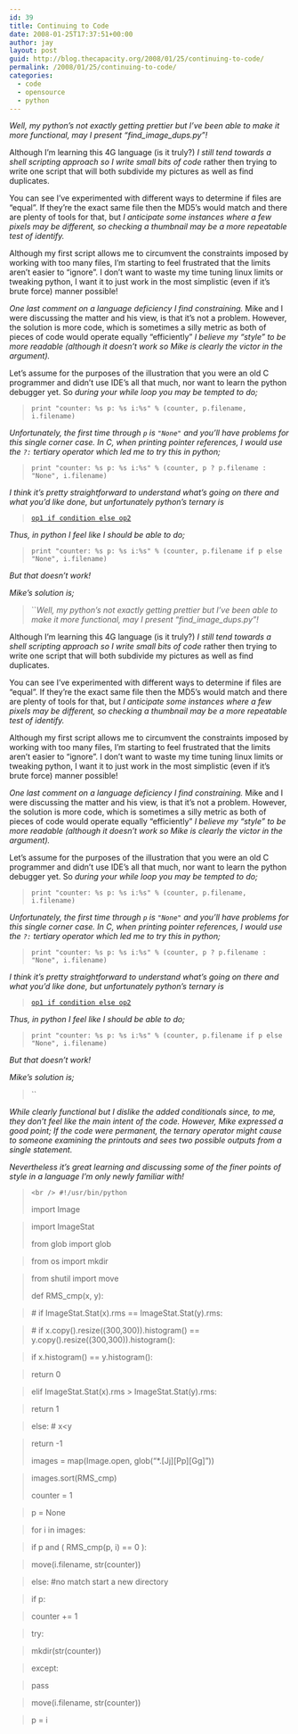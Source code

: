 ```yaml
---
id: 39
title: Continuing to Code
date: 2008-01-25T17:37:51+00:00
author: jay
layout: post
guid: http://blog.thecapacity.org/2008/01/25/continuing-to-code/
permalink: /2008/01/25/continuing-to-code/
categories:
  - code
  - opensource
  - python
---
```

_Well, my python’s not exactly getting prettier but I’ve been able to make it more functional, may I present “find\_image\_dups.py”!_

Although I’m learning this 4G language (is it truly?) _I still tend towards a shell scripting approach so I write small bits of code_ rather then trying to write one script that will both subdivide my pictures as well as find duplicates.

You can see I’ve experimented with different ways to determine if files are “equal”. If they’re the exact same file then the MD5’s would match and there are plenty of tools for that, but _I anticipate some instances where a few pixels may be different, so checking a thumbnail may be a more repeatable test of identify._

Although my first script allows me to circumvent the constraints imposed by working with too many files, I’m starting to feel frustrated that the limits aren’t easier to “ignore”. I don’t want to waste my time tuning linux limits or tweaking python, I want it to just work in the most simplistic (even if it’s brute force) manner possible!

_One last comment on a language deficiency I find constraining._ Mike and I were discussing the matter and his view, is that it’s not a problem. However, the solution is more code, which is sometimes a silly metric as both of pieces of code would operate equally “efficiently” _I believe my “style” to be more readable (although it doesn’t work so Mike is clearly the victor in the argument)._

Let’s assume for the purposes of the illustration that you were an old C programmer and didn’t use IDE’s all that much, nor want to learn the python debugger yet. So _during your while loop you may be tempted to do;_

> `print "counter: %s p: %s i:%s" % (counter, p.filename, i.filename)`

_Unfortunately, the first time through `p` is `"None"` and you’ll have problems for this single corner case. In C, when printing pointer references, I would use the `?:` tertiary operator which led me to try this in python;_

> `print "counter: %s p: %s i:%s" % (counter, p ? p.filename : "None", i.filename)`

_I think it’s pretty straightforward to understand what’s going on there and what you’d like done, but unfortunately python’s ternary is_

> [`op1 if condition else op2`](http://en.wikipedia.org/wiki/Ternary_operation "Ternary Operator")

_Thus, in python I feel like I should be able to do;_

> `print "counter: %s p: %s i:%s" % (counter, p.filename if p else "None", i.filename)`

_But that doesn’t work!_
  
_Mike’s solution is;_

>  ``_Well, my python’s not exactly getting prettier but I’ve been able to make it more functional, may I present “find\_image\_dups.py”!_

Although I’m learning this 4G language (is it truly?) _I still tend towards a shell scripting approach so I write small bits of code_ rather then trying to write one script that will both subdivide my pictures as well as find duplicates.

You can see I’ve experimented with different ways to determine if files are “equal”. If they’re the exact same file then the MD5’s would match and there are plenty of tools for that, but _I anticipate some instances where a few pixels may be different, so checking a thumbnail may be a more repeatable test of identify._

Although my first script allows me to circumvent the constraints imposed by working with too many files, I’m starting to feel frustrated that the limits aren’t easier to “ignore”. I don’t want to waste my time tuning linux limits or tweaking python, I want it to just work in the most simplistic (even if it’s brute force) manner possible!

_One last comment on a language deficiency I find constraining._ Mike and I were discussing the matter and his view, is that it’s not a problem. However, the solution is more code, which is sometimes a silly metric as both of pieces of code would operate equally “efficiently” _I believe my “style” to be more readable (although it doesn’t work so Mike is clearly the victor in the argument)._

Let’s assume for the purposes of the illustration that you were an old C programmer and didn’t use IDE’s all that much, nor want to learn the python debugger yet. So _during your while loop you may be tempted to do;_

> `print "counter: %s p: %s i:%s" % (counter, p.filename, i.filename)`

_Unfortunately, the first time through `p` is `"None"` and you’ll have problems for this single corner case. In C, when printing pointer references, I would use the `?:` tertiary operator which led me to try this in python;_

> `print "counter: %s p: %s i:%s" % (counter, p ? p.filename : "None", i.filename)`

_I think it’s pretty straightforward to understand what’s going on there and what you’d like done, but unfortunately python’s ternary is_

> [`op1 if condition else op2`](http://en.wikipedia.org/wiki/Ternary_operation "Ternary Operator")

_Thus, in python I feel like I should be able to do;_

> `print "counter: %s p: %s i:%s" % (counter, p.filename if p else "None", i.filename)`

_But that doesn’t work!_
  
_Mike’s solution is;_

>`` 

_While clearly functional but I dislike the added conditionals since, to me, they don’t feel like the main intent of the code. However, Mike expressed a good point; If the code were permanent, the ternary operator might cause to someone examining the printouts and sees two possible outputs from a single statement._

_Nevertheless it’s great learning and discussing some of the finer points of style in a language I’m only newly familiar with!_ 

> `<br />
#!/usr/bin/python`
> 
> import Image
  
> import ImageStat
> 
> from glob import glob
  
> from os import mkdir
  
> from shutil import move
> 
> def RMS_cmp(x, y):
  
> \# if ImageStat.Stat(x).rms == ImageStat.Stat(y).rms:
  
> \# if x.copy().resize((300,300)).histogram() == y.copy().resize((300,300)).histogram():
  
> if x.histogram() == y.histogram():
  
> return 0
  
> elif ImageStat.Stat(x).rms > ImageStat.Stat(y).rms:
  
> return 1
  
> else: # x<y
  
> return -1
> 
> images = map(Image.open, glob(“*.\[Jj\]\[Pp\][Gg]”))
  
> images.sort(RMS_cmp)
> 
> counter = 1
  
> p = None
  
> for i in images:
  
> if p and ( RMS_cmp(p, i) == 0 ):
  
> move(i.filename, str(counter))
  
> else: #no match start a new directory
  
> if p:
  
> counter += 1
  
> try:
  
> mkdir(str(counter))
  
> except:
  
> pass
  
> move(i.filename, str(counter))
  
> p = i


